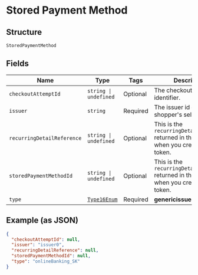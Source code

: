 
# Stored Payment Method

## Structure

`StoredPaymentMethod`

## Fields

| Name | Type | Tags | Description |
|  --- | --- | --- | --- |
| `checkoutAttemptId` | `string \| undefined` | Optional | The checkout attempt identifier. |
| `issuer` | `string` | Required | The issuer id of the shopper's selected bank. |
| `recurringDetailReference` | `string \| undefined` | Optional | This is the `recurringDetailReference` returned in the response when you created the token. |
| `storedPaymentMethodId` | `string \| undefined` | Optional | This is the `recurringDetailReference` returned in the response when you created the token. |
| `type` | [`Type16Enum`](../../doc/models/type-16-enum.md) | Required | **genericissuer** |

## Example (as JSON)

```json
{
  "checkoutAttemptId": null,
  "issuer": "issuer0",
  "recurringDetailReference": null,
  "storedPaymentMethodId": null,
  "type": "onlineBanking_SK"
}
```

